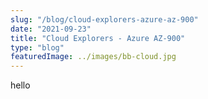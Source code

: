 ```yaml
---
slug: "/blog/cloud-explorers-azure-az-900"
date: "2021-09-23"
title: "Cloud Explorers - Azure AZ-900"
type: "blog"
featuredImage: ../images/bb-cloud.jpg
---
```


hello